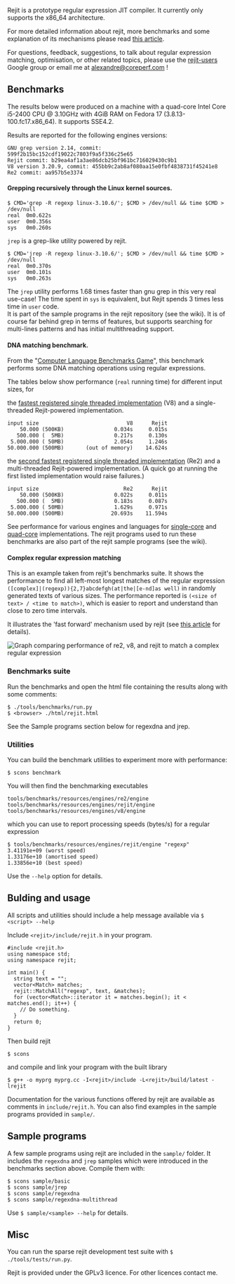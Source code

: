 Rejit is a prototype regular expression JIT compiler. It currently only supports
the x86_64 architecture.

For more detailed information about rejit, more benchmarks and some explanation of its mechanisms please read [this article][coreperf rejit].

For questions, feedback, suggestions, to talk about regular expression matching, optimisation, or other related topics, please use the [rejit-users][1] Google group or email me at <alexandre@coreperf.com> !

## Benchmarks

The results below were produced on a machine with a quad-core Intel Core
i5-2400 CPU @ 3.10GHz with 4GiB RAM on Fedora 17 (3.8.13-100.fc17.x86\_64).
It supports SSE4.2.

Results are reported for the following engines versions:

```
GNU grep version 2.14, commit: 599f2b15bc152cdf19022c7803f9a5f336c25e65
Rejit commit: b29ea4af1a3ae86dcb25bf961bc716029430c9b1
V8 version 3.20.9, commit: 455bb9c2ab8af080aa15e0fbf4838731f45241e8
Re2 commit: aa957b5e3374
```

#### Grepping recursively through the Linux kernel sources.

```
$ CMD='grep -R regexp linux-3.10.6/'; $CMD > /dev/null && time $CMD > /dev/null
real  0m0.622s
user  0m0.356s
sys   0m0.260s
```

 ```jrep``` is a grep-like utility powered by rejit.

```
$ CMD='jrep -R regexp linux-3.10.6/'; $CMD > /dev/null && time $CMD > /dev/null
real  0m0.370s
user  0m0.101s
sys   0m0.263s
```

The `jrep` utility performs 1.68 times faster than gnu grep in this very real
use-case!  The time spent in `sys` is equivalent, but Rejit spends 3 times less
time in `user` code.
<br />It is part of the sample programs in the rejit repository (see the
wiki).  It is of course far behind grep in terms of features, but
supports searching for multi-lines patterns and has initial multithreading
support.

#### DNA matching benchmark.

From the "[Computer Language Benchmarks Game][2]", this benchmark performs some DNA matching operations using regular expressions.

The tables below show performance (`real` running time) for different input sizes, for

the
[fastest registered single threaded implementation][cpu_bench single threaded fastest]
(V8) and a single-threaded Rejit-powered implementation.

```
input size                            V8      Rejit
    50.000 (500KB)                0.034s     0.015s
   500.000 (  5MB)                0.217s     0.130s
 5.000.000 ( 50MB)                2.054s     1.246s
50.000.000 (500MB)       (out of memory)    14.624s
```

the
[second fastest registered single threaded implementation][cpu_bench multi threaded fastest]
(Re2) and a multi-threaded Rejit-powered implementation. (A quick go at running
the first listed implementation would raise failures.)

```
input size                           Re2      Rejit
    50.000 (500KB)                0.022s     0.011s
   500.000 (  5MB)                0.183s     0.087s
 5.000.000 ( 50MB)                1.629s     0.971s
50.000.000 (500MB)               20.693s    11.594s
```

See performance for various engines and languages for [single-core][4] and [quad-core][5] implementations.
The rejit programs used to run these benchmarks are also part of the rejit
sample programs (see the wiki).

#### Complex regular expression matching
This is an example taken from rejit's benchmarks suite. It shows the performance to find all left-most longest matches of the regular expression ```([complex]|(regexp)){2,7}abcdefgh(at|the|[e-nd]as well)``` in randomly generated texts of various sizes. The performance reported is ```(<size of text> / <time to match>)```, which is easier to report and understand than close to zero time intervals.

It illustrates the 'fast forward' mechanism used by rejit (see [this article][coreperf rejit] for details).<br />

![Graph comparing performance of re2, v8, and rejit to match a complex regular expression][6]

### Benchmarks suite

Run the benchmarks and open the html file containing the results along with some comments:
```
$ ./tools/benchmarks/run.py
$ <browser> ./html/rejit.html
```
See the Sample programs section below for regexdna and jrep.

### Utilities

You can build the benchmark utilities to experiment more with performance:
```
$ scons benchmark
```

You will then find the benchmarking executables
```
tools/benchmarks/resources/engines/re2/engine
tools/benchmarks/resources/engines/rejit/engine
tools/benchmarks/resources/engines/v8/engine
```
which you can use to report processing speeds (bytes/s) for a regular expression
```
$ tools/benchmarks/resources/engines/rejit/engine "regexp"
3.41191e+09 (worst speed)
1.33176e+10 (amortised speed)
1.33856e+10 (best speed)
```
Use the ```--help``` option for details.

## Bulding and usage

All scripts and utilities should include a help message available via ```$ <script> --help```

Include ```<rejit>/include/rejit.h``` in your program.

```
#include <rejit.h>
using namespace std;
using namespace rejit;

int main() {
  string text = "";
  vector<Match> matches;
  rejit::MatchAll("regexp", text, &matches);
  for (vector<Match>::iterator it = matches.begin(); it < matches.end(); it++) {
    // Do something.
  }
  return 0;
}
```

Then build rejit
```
$ scons
```

and compile and link your program with the built library
```
$ g++ -o myprg myprg.cc -I<rejit>/include -L<rejit>/build/latest -lrejit
```

Documentation for the various functions offered by rejit are available as comments in ```include/rejit.h```.
You can also find examples in the sample programs provided in ```sample/```.

## Sample programs

A few sample programs using rejit are included in the ```sample/``` folder.
It includes the ```regexdna``` and ```jrep``` samples which were introduced in the benchmarks section above.
Compile them with:
```
$ scons sample/basic
$ scons sample/jrep
$ scons sample/regexdna
$ scons sample/regexdna-multithread
```

Use ```$ sample/<sample> --help``` for details.

## Misc

You can run the sparse rejit development test suite with ```$ ./tools/tests/run.py```.

Rejit is provided under the GPLv3 licence. For other licences contact me.


  [1]: https://groups.google.com/forum/?fromgroups#!forum/rejit-users
  [2]: http://benchmarksgame.alioth.debian.org/
  [3]: http://benchmarksgame.alioth.debian.org/u64/program.php?test=regexdna&lang=v8&id=2
  [4]: http://benchmarksgame.alioth.debian.org/u64/benchmark.php?test=regexdna&lang=all&data=u64
  [5]: http://benchmarksgame.alioth.debian.org/u64q/benchmark.php?test=regexdna&lang=all&data=u64q
  [6]: tools/benchmarks/resources/sample_bench_complex.png
  [cpu_bench single threaded fastest]: http://benchmarksgame.alioth.debian.org/u64/program.php?test=regexdna&lang=v8&id=2
  [cpu_bench multi threaded fastest]: http://benchmarksgame.alioth.debian.org/u32q/program.php?test=regexdna&lang=gpp&id=2
  [coreperf rejit]: http://coreperf.com/projects/rejit/
